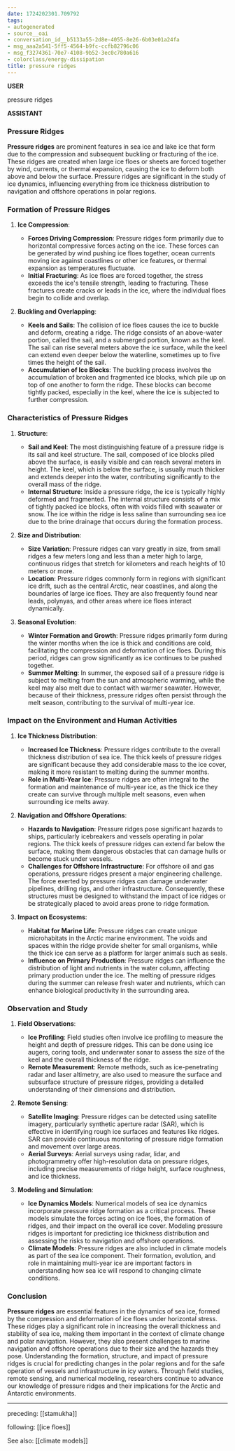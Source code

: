 ```yaml
---
date: 1724202301.709792
tags:
- autogenerated
- source__oai
- conversation_id__b5133a55-2d8e-4055-8e26-6b03e01a24fa
- msg_aaa2a541-5ff5-4564-b9fc-ccfb82796c06
- msg_f3274361-70e7-4108-9b52-3ec0c780a616
- colorclass/energy-dissipation
title: pressure ridges
---
```


**USER**

pressure ridges


**ASSISTANT**

### Pressure Ridges

**Pressure ridges** are prominent features in sea ice and lake ice that form due to the compression and subsequent buckling or fracturing of the ice. These ridges are created when large ice floes or sheets are forced together by wind, currents, or thermal expansion, causing the ice to deform both above and below the surface. Pressure ridges are significant in the study of ice dynamics, influencing everything from ice thickness distribution to navigation and offshore operations in polar regions.

### Formation of Pressure Ridges

1. **Ice Compression**:
   - **Forces Driving Compression**: Pressure ridges form primarily due to horizontal compressive forces acting on the ice. These forces can be generated by wind pushing ice floes together, ocean currents moving ice against coastlines or other ice features, or thermal expansion as temperatures fluctuate.
   - **Initial Fracturing**: As ice floes are forced together, the stress exceeds the ice's tensile strength, leading to fracturing. These fractures create cracks or leads in the ice, where the individual floes begin to collide and overlap.

2. **Buckling and Overlapping**:
   - **Keels and Sails**: The collision of ice floes causes the ice to buckle and deform, creating a ridge. The ridge consists of an above-water portion, called the sail, and a submerged portion, known as the keel. The sail can rise several meters above the ice surface, while the keel can extend even deeper below the waterline, sometimes up to five times the height of the sail.
   - **Accumulation of Ice Blocks**: The buckling process involves the accumulation of broken and fragmented ice blocks, which pile up on top of one another to form the ridge. These blocks can become tightly packed, especially in the keel, where the ice is subjected to further compression.

### Characteristics of Pressure Ridges

1. **Structure**:
   - **Sail and Keel**: The most distinguishing feature of a pressure ridge is its sail and keel structure. The sail, composed of ice blocks piled above the surface, is easily visible and can reach several meters in height. The keel, which is below the surface, is usually much thicker and extends deeper into the water, contributing significantly to the overall mass of the ridge.
   - **Internal Structure**: Inside a pressure ridge, the ice is typically highly deformed and fragmented. The internal structure consists of a mix of tightly packed ice blocks, often with voids filled with seawater or snow. The ice within the ridge is less saline than surrounding sea ice due to the brine drainage that occurs during the formation process.

2. **Size and Distribution**:
   - **Size Variation**: Pressure ridges can vary greatly in size, from small ridges a few meters long and less than a meter high to large, continuous ridges that stretch for kilometers and reach heights of 10 meters or more.
   - **Location**: Pressure ridges commonly form in regions with significant ice drift, such as the central Arctic, near coastlines, and along the boundaries of large ice floes. They are also frequently found near leads, polynyas, and other areas where ice floes interact dynamically.

3. **Seasonal Evolution**:
   - **Winter Formation and Growth**: Pressure ridges primarily form during the winter months when the ice is thick and conditions are cold, facilitating the compression and deformation of ice floes. During this period, ridges can grow significantly as ice continues to be pushed together.
   - **Summer Melting**: In summer, the exposed sail of a pressure ridge is subject to melting from the sun and atmospheric warming, while the keel may also melt due to contact with warmer seawater. However, because of their thickness, pressure ridges often persist through the melt season, contributing to the survival of multi-year ice.

### Impact on the Environment and Human Activities

1. **Ice Thickness Distribution**:
   - **Increased Ice Thickness**: Pressure ridges contribute to the overall thickness distribution of sea ice. The thick keels of pressure ridges are significant because they add considerable mass to the ice cover, making it more resistant to melting during the summer months.
   - **Role in Multi-Year Ice**: Pressure ridges are often integral to the formation and maintenance of multi-year ice, as the thick ice they create can survive through multiple melt seasons, even when surrounding ice melts away.

2. **Navigation and Offshore Operations**:
   - **Hazards to Navigation**: Pressure ridges pose significant hazards to ships, particularly icebreakers and vessels operating in polar regions. The thick keels of pressure ridges can extend far below the surface, making them dangerous obstacles that can damage hulls or become stuck under vessels.
   - **Challenges for Offshore Infrastructure**: For offshore oil and gas operations, pressure ridges present a major engineering challenge. The force exerted by pressure ridges can damage underwater pipelines, drilling rigs, and other infrastructure. Consequently, these structures must be designed to withstand the impact of ice ridges or be strategically placed to avoid areas prone to ridge formation.

3. **Impact on Ecosystems**:
   - **Habitat for Marine Life**: Pressure ridges can create unique microhabitats in the Arctic marine environment. The voids and spaces within the ridge provide shelter for small organisms, while the thick ice can serve as a platform for larger animals such as seals.
   - **Influence on Primary Production**: Pressure ridges can influence the distribution of light and nutrients in the water column, affecting primary production under the ice. The melting of pressure ridges during the summer can release fresh water and nutrients, which can enhance biological productivity in the surrounding area.

### Observation and Study

1. **Field Observations**:
   - **Ice Profiling**: Field studies often involve ice profiling to measure the height and depth of pressure ridges. This can be done using ice augers, coring tools, and underwater sonar to assess the size of the keel and the overall thickness of the ridge.
   - **Remote Measurement**: Remote methods, such as ice-penetrating radar and laser altimetry, are also used to measure the surface and subsurface structure of pressure ridges, providing a detailed understanding of their dimensions and distribution.

2. **Remote Sensing**:
   - **Satellite Imaging**: Pressure ridges can be detected using satellite imagery, particularly synthetic aperture radar (SAR), which is effective in identifying rough ice surfaces and features like ridges. SAR can provide continuous monitoring of pressure ridge formation and movement over large areas.
   - **Aerial Surveys**: Aerial surveys using radar, lidar, and photogrammetry offer high-resolution data on pressure ridges, including precise measurements of ridge height, surface roughness, and ice thickness.

3. **Modeling and Simulation**:
   - **Ice Dynamics Models**: Numerical models of sea ice dynamics incorporate pressure ridge formation as a critical process. These models simulate the forces acting on ice floes, the formation of ridges, and their impact on the overall ice cover. Modeling pressure ridges is important for predicting ice thickness distribution and assessing the risks to navigation and offshore operations.
   - **Climate Models**: Pressure ridges are also included in climate models as part of the sea ice component. Their formation, evolution, and role in maintaining multi-year ice are important factors in understanding how sea ice will respond to changing climate conditions.

### Conclusion

**Pressure ridges** are essential features in the dynamics of sea ice, formed by the compression and deformation of ice floes under horizontal stress. These ridges play a significant role in increasing the overall thickness and stability of sea ice, making them important in the context of climate change and polar navigation. However, they also present challenges to marine navigation and offshore operations due to their size and the hazards they pose. Understanding the formation, structure, and impact of pressure ridges is crucial for predicting changes in the polar regions and for the safe operation of vessels and infrastructure in icy waters. Through field studies, remote sensing, and numerical modeling, researchers continue to advance our knowledge of pressure ridges and their implications for the Arctic and Antarctic environments.


---

preceding: [[stamukha]]  


following: [[ice floes]]

See also: [[climate models]]